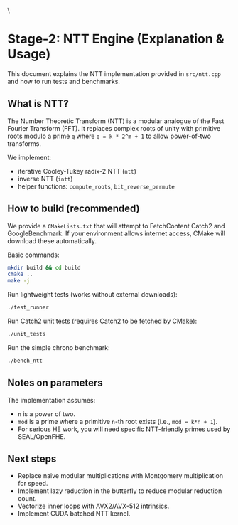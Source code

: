 \
# Stage-2: NTT Engine (Explanation & Usage)

This document explains the NTT implementation provided in `src/ntt.cpp` and how to run tests and benchmarks.

## What is NTT?
The Number Theoretic Transform (NTT) is a modular analogue of the Fast Fourier Transform (FFT). It replaces complex roots of unity with primitive roots modulo a prime `q` where `q = k * 2^m + 1` to allow power-of-two transforms.

We implement:
- iterative Cooley-Tukey radix-2 NTT (`ntt`)
- inverse NTT (`intt`)
- helper functions: `compute_roots`, `bit_reverse_permute`

## How to build (recommended)
We provide a `CMakeLists.txt` that will attempt to FetchContent Catch2 and GoogleBenchmark.
If your environment allows internet access, CMake will download these automatically.

Basic commands:
```bash
mkdir build && cd build
cmake ..
make -j
```

Run lightweight tests (works without external downloads):
```bash
./test_runner
```

Run Catch2 unit tests (requires Catch2 to be fetched by CMake):
```bash
./unit_tests
```

Run the simple chrono benchmark:
```bash
./bench_ntt
```

## Notes on parameters
The implementation assumes:
- `n` is a power of two.
- `mod` is a prime where a primitive `n`-th root exists (i.e., `mod = k*n + 1`).
- For serious HE work, you will need specific NTT-friendly primes used by SEAL/OpenFHE.

## Next steps
- Replace naive modular multiplications with Montgomery multiplication for speed.
- Implement lazy reduction in the butterfly to reduce modular reduction count.
- Vectorize inner loops with AVX2/AVX-512 intrinsics.
- Implement CUDA batched NTT kernel.

